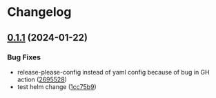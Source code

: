 # Changelog

## [0.1.1](https://github.com/Sillock-Inc/Dotbot/compare/dotbot-v0.1.0...dotbot-v0.1.1) (2024-01-22)


### Bug Fixes

* release-please-config instead of yaml config because of bug in GH action ([2695528](https://github.com/Sillock-Inc/Dotbot/commit/2695528921e6211df15f1baa451386ad5c772a76))
* test helm change ([1cc75b9](https://github.com/Sillock-Inc/Dotbot/commit/1cc75b902f998db2a2fb31854f28535432512131))
